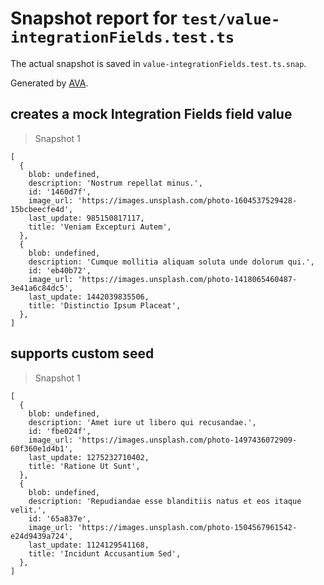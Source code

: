 # Snapshot report for `test/value-integrationFields.test.ts`

The actual snapshot is saved in `value-integrationFields.test.ts.snap`.

Generated by [AVA](https://avajs.dev).

## creates a mock Integration Fields field value

> Snapshot 1

    [
      {
        blob: undefined,
        description: 'Nostrum repellat minus.',
        id: '1460d7f',
        image_url: 'https://images.unsplash.com/photo-1604537529428-15bcbeecfe4d',
        last_update: 985150817117,
        title: 'Veniam Excepturi Autem',
      },
      {
        blob: undefined,
        description: 'Cumque mollitia aliquam soluta unde dolorum qui.',
        id: 'eb40b72',
        image_url: 'https://images.unsplash.com/photo-1418065460487-3e41a6c84dc5',
        last_update: 1442039835506,
        title: 'Distinctio Ipsum Placeat',
      },
    ]

## supports custom seed

> Snapshot 1

    [
      {
        blob: undefined,
        description: 'Amet iure ut libero qui recusandae.',
        id: 'fbe024f',
        image_url: 'https://images.unsplash.com/photo-1497436072909-60f360e1d4b1',
        last_update: 1275232710402,
        title: 'Ratione Ut Sunt',
      },
      {
        blob: undefined,
        description: 'Repudiandae esse blanditiis natus et eos itaque velit.',
        id: '65a837e',
        image_url: 'https://images.unsplash.com/photo-1504567961542-e24d9439a724',
        last_update: 1124129541168,
        title: 'Incidunt Accusantium Sed',
      },
    ]

